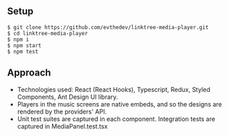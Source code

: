 ## Setup

```
$ git clone https://github.com/evthedev/linktree-media-player.git
$ cd linktree-media-player
$ npm i
$ npm start
$ npm test
```

## Approach
* Technologies used: React (React Hooks), Typescript, Redux, Styled Components, Ant Design UI library.
* Players in the music screens are native embeds, and so the designs are rendered by the providers' API.
* Unit test suites are captured in each component. Integration tests are captured in MediaPanel.test.tsx 


